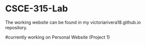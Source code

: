 # CSCE-315-Lab
The working website can be found in my victoriarivera18.github.io repository.

#currently working on Personal Website (Project 1)
